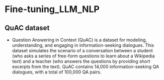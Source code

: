# Fine-tuning_LLM_NLP
## QuAC dataset
- Question Answering in Context (QuAC) is a dataset for modeling, understanding, and engaging in information-seeking dialogues. This dataset simulates the scenario of a conversation between a student (who asks a series of free-form questions to learn about a Wikipedia text) and a teacher (who answers the questions by providing short excerpts from the text). QuAC contains 14,000 information-seeking QA dialogues, with a total of 100,000 QA pairs.
